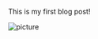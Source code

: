 <!--
id: 1
title: Hello world!
date: 2022-05-25
tags: blog,    hello, tag1, tag2
category: categoryTest
type: typeTest
path: blog-on-deno
-->

This is my first blog post!

<!-- ![my waifu](test-picture.jpg "test") -->
<!-- ![my waifu](/assets/posts/test-picture.jpg "test") -->

<!-- ![picture](./test-picture.jpg "pic") -->

<!-- can be parsed as relative path -->
![picture](./images/test-picture.jpg "pic")

<!-- can not be parsed as relative path -->
<!-- <img src="./images/test-picture.jpg"> -->